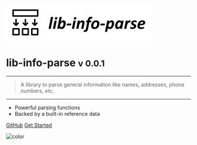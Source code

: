 <!-- _coverpage.md -->

![logo](media/lib-info-parse-banner.png)

# lib-info-parse <small>v 0.0.1</small>

<hr>

> A library to parse general information like names, addresses, phone numbers, etc.

<hr>

- Powerful parsing functions
- Backed by a built-in reference data

[GitHub](https://github.com/liquicode/lib-info-parse)
[Get Started](guides/readme.md)


<!-- background image -->

<!-- ![]() -->

<!-- background color -->

![color](#cceeff)
